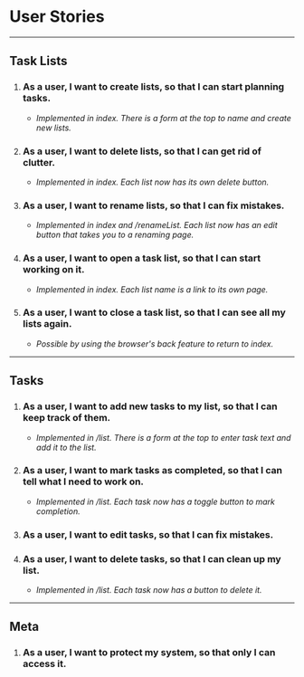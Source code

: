 # User Stories
---
## Task Lists
1. ### __As a user, I want to create lists, so that I can start planning tasks.__
   - _Implemented in index. There is a form at the top to name and create new lists._
2. ### __As a user, I want to delete lists, so that I can get rid of clutter.__
   - _Implemented in index. Each list now has its own delete button._
3. ### __As a user, I want to rename lists, so that I can fix mistakes.__
   - _Implemented in index and /renameList. Each list now has an edit button that takes you to a renaming page._
4. ### __As a user, I want to open a task list, so that I can start working on it.__
   - _Implemented in index. Each list name is a link to its own page._
5. ### __As a user, I want to close a task list, so that I can see all my lists again.__
   - _Possible by using the browser's back feature to return to index._
---
## Tasks
1. ### __As a user, I want to add new tasks to my list, so that I can keep track of them.__
    - _Implemented in /list. There is a form at the top to enter task text and add it to the list._
2. ### __As a user, I want to mark tasks as completed, so that I can tell what I need to work on.__
    - _Implemented in /list. Each task now has a toggle button to mark completion._
3. ### __As a user, I want to edit tasks, so that I can fix mistakes.__
4. ### __As a user, I want to delete tasks, so that I can clean up my list.__
    - _Implemented in /list. Each task now has a button to delete it._
---
## Meta
1. ### __As a user, I want to protect my system, so that only I can access it.__